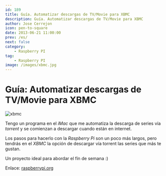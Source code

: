 ```yaml
---
id: 189
title: Guía. Automatizar descargas de TV/Movie para XBMC
description: Guía. Automatizar descargas de TV/Movie para XBMC
author: Jose Cerrejon
icon: pen-to-square
date: 2013-06-21 11:00:00
prev: /es/
next: false
category:
    - Raspberry PI
tag:
    - Raspberry PI
image: /images/xbmc.jpg
---
```


# Guía: Automatizar descargas de TV/Movie para XBMC

![xbmc](/images/xbmc.jpg)

Tengo un programa en el _iMac_ que me automatiza la descarga de series vía _torrent_ y se comienzan a descargar cuando están en internet.

Los pasos para hacerlo con la _Raspberry Pi_ son un poco más largos, pero tendrás en el _XBMC_ la opción de descargar vía torrent las series que más te gustan.

Un proyecto ideal para abordar el fín de semana :)

Enlace: [raspberrypi.org](https://www.raspberrypi.org/phpBB3/viewtopic.php?f=35&t=47084)

